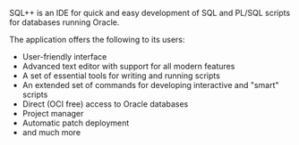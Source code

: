 SQL++ is an IDE for quick and easy development of SQL and PL/SQL scripts for databases running Oracle.

The application offers the following to its users:
  - User-friendly interface
  - Advanced text editor with support for all modern features
  - A set of essential tools for writing and running scripts
  - An extended set of commands for developing interactive and "smart" scripts
  - Direct (OCI free) access to Oracle databases 
  - Project manager
  - Automatic patch deployment
  - and much more
